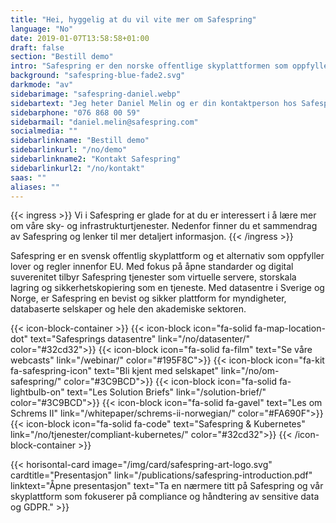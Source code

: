 ```yaml
---
title: "Hei, hyggelig at du vil vite mer om Safespring"
language: "No"
date: 2019-01-07T13:58:58+01:00
draft: false
section: "Bestill demo"
intro: "Safespring er den norske offentlige skyplattformen som oppfyller europeiske databeskyttelseslover. Vi er glade for å kunne tilby en sikker og pålitelig plattform for våre kunder og deres data."
background: "safespring-blue-fade2.svg"
darkmode: "av"
sidebarimage: "safespring-daniel.webp"
sidebartext: "Jeg heter Daniel Melin og er din kontaktperson hos Safespring. Ta gjerne kontakt med meg hvis du har spørsmål"
sidebarphone: "076 868 00 59"
sidebarmail: "daniel.melin@safespring.com"
socialmedia: ""
sidebarlinkname: "Bestill demo"
sidebarlinkurl: "/no/demo"
sidebarlinkname2: "Kontakt Safespring"
sidebarlinkurl2: "/no/kontakt"
saas: ""
aliases: ""
---
```


{{< ingress >}}
Vi i Safespring er glade for at du er interessert i å lære mer om våre sky- og infrastrukturtjenester. Nedenfor finner du et sammendrag av Safespring og lenker til mer detaljert informasjon.
{{< /ingress >}}

Safespring er en svensk offentlig skyplattform og et alternativ som oppfyller lover og regler innenfor EU. Med fokus på åpne standarder og digital suverenitet tilbyr Safespring tjenester som virtuelle servere, storskala lagring og sikkerhetskopiering som en tjeneste. Med datasentre i Sverige og Norge, er Safespring en bevist og sikker plattform for myndigheter, databaserte selskaper og hele den akademiske sektoren.

{{< icon-block-container >}}
	{{< icon-block icon="fa-solid fa-map-location-dot" text="Safesprings datasentre" link="/no/datasenter/" color="#32cd32">}}
	{{< icon-block icon="fa-solid fa-film" text="Se våre webcasts" link="/webinar/" color="#195F8C">}}
	{{< icon-block icon="fa-kit fa-safespring-icon" text="Bli kjent med selskapet" link="/no/om-safespring/" color="#3C9BCD">}}
	{{< icon-block icon="fa-solid fa-lightbulb-on" text="Les Solution Briefs" link="/solution-brief/" color="#3C9BCD">}}
	{{< icon-block icon="fa-solid fa-gavel" text="Les om Schrems II" link="/whitepaper/schrems-ii-norwegian/" color="#FA690F">}}
	{{< icon-block icon="fa-solid fa-code" text="Safespring & Kubernetes" link="/no/tjenester/compliant-kubernetes/" color="#32cd32">}}
{{< /icon-block-container >}}

{{< horisontal-card image="/img/card/safespring-art-logo.svg" cardtitle="Presentasjon" link="/publications/safespring-introduction.pdf" linktext="Åpne presentasjon" text="Ta en nærmere titt på Safespring og vår skyplattform som fokuserer på compliance og håndtering av sensitive data og GDPR." >}}